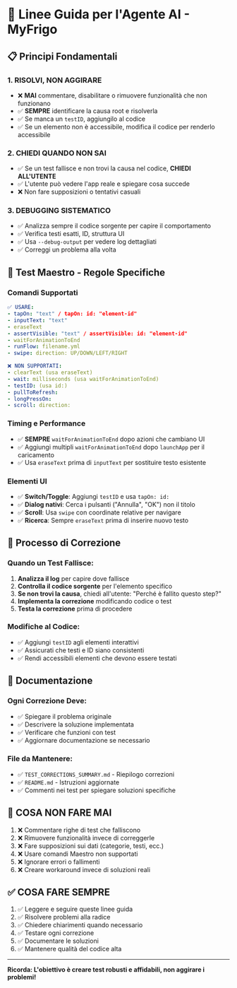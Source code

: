 # 🤖 Linee Guida per l'Agente AI - MyFrigo

## 📋 **Principi Fondamentali**

### 1. **RISOLVI, NON AGGIRARE**
- ❌ **MAI** commentare, disabilitare o rimuovere funzionalità che non funzionano
- ✅ **SEMPRE** identificare la causa root e risolverla
- ✅ Se manca un `testID`, aggiungilo al codice
- ✅ Se un elemento non è accessibile, modifica il codice per renderlo accessibile

### 2. **CHIEDI QUANDO NON SAI**
- ✅ Se un test fallisce e non trovi la causa nel codice, **CHIEDI ALL'UTENTE**
- ✅ L'utente può vedere l'app reale e spiegare cosa succede
- ❌ Non fare supposizioni o tentativi casuali

### 3. **DEBUGGING SISTEMATICO**
- ✅ Analizza sempre il codice sorgente per capire il comportamento
- ✅ Verifica testi esatti, ID, struttura UI
- ✅ Usa `--debug-output` per vedere log dettagliati
- ✅ Correggi un problema alla volta

## 🧪 **Test Maestro - Regole Specifiche**

### Comandi Supportati
```yaml
✅ USARE:
- tapOn: "text" / tapOn: id: "element-id"
- inputText: "text"
- eraseText
- assertVisible: "text" / assertVisible: id: "element-id"
- waitForAnimationToEnd
- runFlow: filename.yml
- swipe: direction: UP/DOWN/LEFT/RIGHT

❌ NON SUPPORTATI:
- clearText (usa eraseText)
- wait: milliseconds (usa waitForAnimationToEnd)
- testID: (usa id:)
- pullToRefresh:
- longPressOn:
- scroll: direction:
```

### Timing e Performance
- ✅ **SEMPRE** `waitForAnimationToEnd` dopo azioni che cambiano UI
- ✅ Aggiungi multipli `waitForAnimationToEnd` dopo `launchApp` per il caricamento
- ✅ Usa `eraseText` prima di `inputText` per sostituire testo esistente

### Elementi UI
- ✅ **Switch/Toggle**: Aggiungi `testID` e usa `tapOn: id:`
- ✅ **Dialog nativi**: Cerca i pulsanti ("Annulla", "OK") non il titolo
- ✅ **Scroll**: Usa `swipe` con coordinate relative per navigare
- ✅ **Ricerca**: Sempre `eraseText` prima di inserire nuovo testo

## 🔧 **Processo di Correzione**

### Quando un Test Fallisce:
1. **Analizza il log** per capire dove fallisce
2. **Controlla il codice sorgente** per l'elemento specifico
3. **Se non trovi la causa**, chiedi all'utente: "Perché è fallito questo step?"
4. **Implementa la correzione** modificando codice o test
5. **Testa la correzione** prima di procedere

### Modifiche al Codice:
- ✅ Aggiungi `testID` agli elementi interattivi
- ✅ Assicurati che testi e ID siano consistenti
- ✅ Rendi accessibili elementi che devono essere testati

## 📝 **Documentazione**

### Ogni Correzione Deve:
- ✅ Spiegare il problema originale
- ✅ Descrivere la soluzione implementata
- ✅ Verificare che funzioni con test
- ✅ Aggiornare documentazione se necessario

### File da Mantenere:
- ✅ `TEST_CORRECTIONS_SUMMARY.md` - Riepilogo correzioni
- ✅ `README.md` - Istruzioni aggiornate
- ✅ Commenti nei test per spiegare soluzioni specifiche

## 🚫 **COSA NON FARE MAI**

1. ❌ Commentare righe di test che falliscono
2. ❌ Rimuovere funzionalità invece di correggerle
3. ❌ Fare supposizioni sui dati (categorie, testi, ecc.)
4. ❌ Usare comandi Maestro non supportati
5. ❌ Ignorare errori o fallimenti
6. ❌ Creare workaround invece di soluzioni reali

## ✅ **COSA FARE SEMPRE**

1. ✅ Leggere e seguire queste linee guida
2. ✅ Risolvere problemi alla radice
3. ✅ Chiedere chiarimenti quando necessario
4. ✅ Testare ogni correzione
5. ✅ Documentare le soluzioni
6. ✅ Mantenere qualità del codice alta

---

**Ricorda: L'obiettivo è creare test robusti e affidabili, non aggirare i problemi!**
